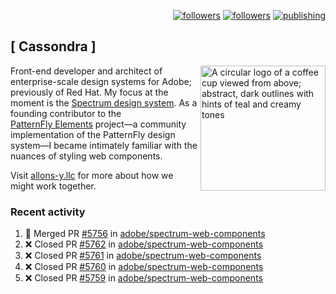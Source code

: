 <p align="right"><a rel="me" href="https://front-end.social/@castastrophe">
    <img alt="followers" title="Follow me on Mastodon" src="https://img.shields.io/mastodon/follow/109297102751309835?domain=https%3A%2F%2Ffront-end.social&label=Follow&logo=mastodon&logoColor=white&style=for-the-badge&labelColor=008080&color=006969"/></a>
  <a href="https://codepen.io/castastrophe/">
    <img alt="followers" title="Follow me on CodePen" src="https://img.shields.io/badge/23-1?color=640464&labelColor=7c007c&style=for-the-badge&logo=codepen&label=Follow"/></a>
<a href="https://castastrophe.medium.com/">
    <img alt="publishing" title="View articles on Medium" src="https://img.shields.io/badge/107-1?color=666&labelColor=444&label=subscribe&logo=medium&logoColor=white&style=for-the-badge"/></a>
</p>

## [&nbsp;Cassondra&nbsp;]

<img align="right" src="https://github-production-user-asset-6210df.s3.amazonaws.com/1840295/253016758-ba468774-1cd3-42c2-8f43-947b5eeb5edf.png" height="200" alt="A circular logo of a coffee cup viewed from above; abstract, dark outlines with hints of teal and creamy tones">

Front-end developer and architect of enterprise-scale design systems for Adobe; previously of Red Hat. My focus at the moment is the [Spectrum design system](https://github.com/adobe/spectrum-css). As a founding contributor to the [PatternFly&nbsp;Elements](https://github.com/patternfly/patternfly-elements) project&mdash;a community implementation of the PatternFly design system&mdash;I became intimately familiar with the nuances of styling web components.

Visit [allons-y.llc](http://allons-y.llc/) for more about how we might work together.

### Recent activity

<!--START_SECTION:activity-->
1. 🎉 Merged PR [#5756](https://github.com/adobe/spectrum-web-components/pull/5756) in [adobe/spectrum-web-components](https://github.com/adobe/spectrum-web-components)
2. ❌ Closed PR [#5762](https://github.com/adobe/spectrum-web-components/pull/5762) in [adobe/spectrum-web-components](https://github.com/adobe/spectrum-web-components)
3. ❌ Closed PR [#5761](https://github.com/adobe/spectrum-web-components/pull/5761) in [adobe/spectrum-web-components](https://github.com/adobe/spectrum-web-components)
4. ❌ Closed PR [#5760](https://github.com/adobe/spectrum-web-components/pull/5760) in [adobe/spectrum-web-components](https://github.com/adobe/spectrum-web-components)
5. ❌ Closed PR [#5759](https://github.com/adobe/spectrum-web-components/pull/5759) in [adobe/spectrum-web-components](https://github.com/adobe/spectrum-web-components)
<!--END_SECTION:activity-->
